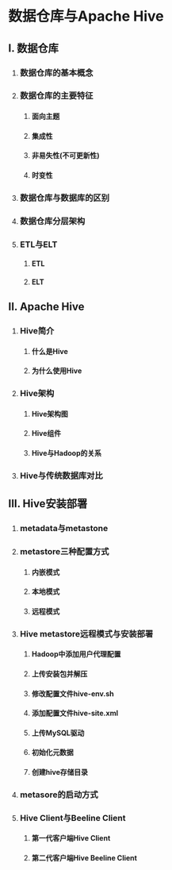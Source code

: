 # 数据仓库与Apache Hive

## I. 数据仓库

1. ### 数据仓库的基本概念

   

2. ### 数据仓库的主要特征

   1. #### 面向主题

      

   2. #### 集成性

      

   3. #### 非易失性(不可更新性)

      

   4. #### 时变性

      

3. ### 数据仓库与数据库的区别

   

4. ### 数据仓库分层架构

   

5. ### ETL与ELT

   1. #### ETL

      

   2. #### ELT

      

## II. Apache Hive

1. ### Hive简介

   1. #### 什么是Hive

      

   2. #### 为什么使用Hive

      

2. ### Hive架构

   1. #### Hive架构图

      

   2. #### Hive组件

      

   3. #### Hive与Hadoop的关系

      

3. ### Hive与传统数据库对比

   

## III. Hive安装部署

1. ### metadata与metastone

   

2. ### metastore三种配置方式

   1. #### 内嵌模式

      

   2. #### 本地模式

      

   3. #### 远程模式

      

3. ### Hive metastore远程模式与安装部署

   1. #### Hadoop中添加用户代理配置

      

   2. #### 上传安装包并解压

      

   3. #### 修改配置文件hive-env.sh

      

   4. #### 添加配置文件hive-site.xml

      

   5. #### 上传MySQL驱动

      

   6. #### 初始化元数据

      

   7. #### 创建hive存储目录

      

4. ### metasore的启动方式

   

5. ### Hive Client与Beeline Client

   1. #### 第一代客户端Hive Client

      

   2. #### 第二代客户端Hive Beeline Client

      

